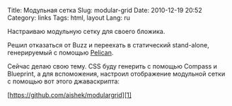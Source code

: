 Title: Модульная сетка
Slug: modular-grid
Date: 2010-12-19 20:52
Category: links
Tags: html, layout
Lang: ru

Настраиваю модульную сетку для своего бложика.

Решил отказаться от Buzz и переехать в статический stand-alone,
генерируемый с помощью [Pelican][].

Сейчас делаю свою тему. CSS буду генерить с помощью Compass и Blueprint, а для
вспоможения, настроил отображение модульной сетки с помощью вот этого
джаваскрипта:

[https://github.com/aishek/modulargrid][1]

[1]: https://github.com/aishek/modulargrid
[Pelican]: https://github.com/solsticedhiver/pelican
